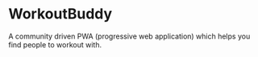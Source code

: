 # WorkoutBuddy
A community driven PWA (progressive web application) which helps you find people to workout with.
